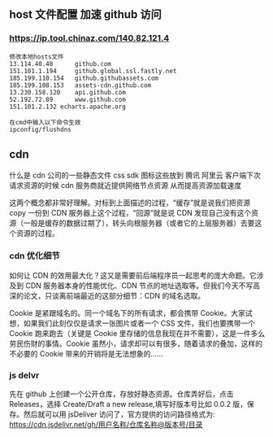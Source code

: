 ## host 文件配置 加速 github 访问

### https://ip.tool.chinaz.com/140.82.121.4

```
修改本地hosts文件
13.114.40.48	  github.com
151.101.1.194	  github.global.ssl.fastly.net
185.199.110.154   github.githubassets.com
185.199.108.153   assets-cdn.github.com
13.230.158.120	  api.github.com
52.192.72.89	  www.github.com
151.101.2.132 echarts.apache.org

在cmd中输入以下命令生效
ipconfig/flushdns
```

## cdn

什么是 cdn
公司的一些静态文件 css sdk 图标这些放到 腾讯 阿里云
客户端下次请求资源的时候 cdn 服务商就近提供网络节点资源 从而提高资源加载速度

这两个概念都非常好理解。对标到上面描述的过程，“缓存”就是说我们把资源 copy 一份到 CDN 服务器上这个过程，“回源”就是说 CDN 发现自己没有这个资源（一般是缓存的数据过期了），转头向根服务器（或者它的上层服务器）去要这个资源的过程。

### cdn 优化细节

如何让 CDN 的效用最大化？这又是需要前后端程序员一起思考的庞大命题。它涉及到 CDN 服务器本身的性能优化、CDN 节点的地址选取等。但我们今天不写高深的论文，只谈离前端最近的这部分细节：CDN 的域名选取。

Cookie 是紧跟域名的。同一个域名下的所有请求，都会携带 Cookie。大家试想，如果我们此刻仅仅是请求一张图片或者一个 CSS 文件，我们也要携带一个 Cookie 跑来跑去（关键是 Cookie 里存储的信息我现在并不需要），这是一件多么劳民伤财的事情。Cookie 虽然小，请求却可以有很多，随着请求的叠加，这样的不必要的 Cookie 带来的开销将是无法想象的……

### js delvr

先在 github 上创建一个公开仓库，存放好静态资源。仓库弄好后，点击 Releases，选择 Create/Draft a new release,填写好版本号比如 0.0.2 版，保存。然后就可以用 jsDeliver 访问了，官方提供的访问路径格式为: https://cdn.jsdelivr.net/gh/用户名称/仓库名称@版本号/目录
